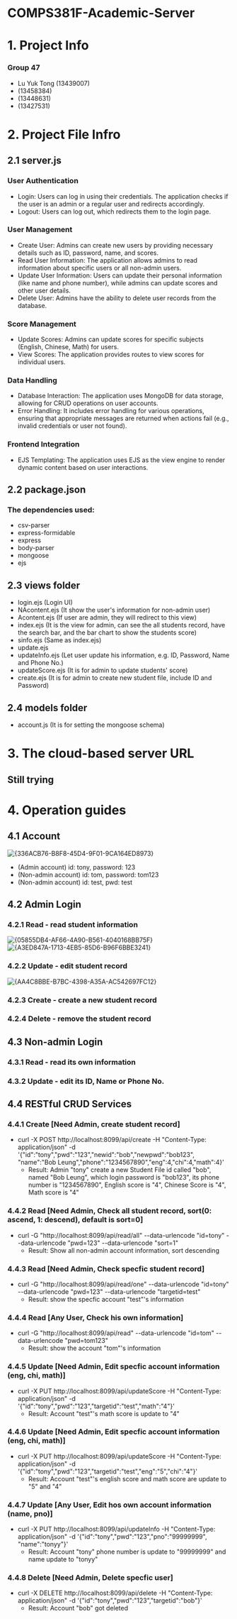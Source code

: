 # COMPS381F-Academic-Server

# 1. Project Info
### Group 47
- Lu Yuk Tong (13439007)
- (13458384)
- (13448631)
- (13427531)

# 2. Project File Infro
## 2.1 server.js
### User Authentication
- Login: Users can log in using their credentials. The application checks if the user is an admin or a regular user and redirects accordingly.
- Logout: Users can log out, which redirects them to the login page.
### User Management
- Create User: Admins can create new users by providing necessary details such as ID, password, name, and scores.
- Read User Information: The application allows admins to read information about specific users or all non-admin users.
- Update User Information: Users can update their personal information (like name and phone number), while admins can update scores and other user details.
- Delete User: Admins have the ability to delete user records from the database.
### Score Management
- Update Scores: Admins can update scores for specific subjects (English, Chinese, Math) for users.
- View Scores: The application provides routes to view scores for individual users.
### Data Handling
- Database Interaction: The application uses MongoDB for data storage, allowing for CRUD operations on user accounts.
- Error Handling: It includes error handling for various operations, ensuring that appropriate messages are returned when actions fail (e.g., invalid credentials or user not found).
### Frontend Integration
- EJS Templating: The application uses EJS as the view engine to render dynamic content based on user interactions.
## 2.2 package.json
### The dependencies used:
- csv-parser
- express-formidable
- express
- body-parser
- mongoose
- ejs
## 2.3 views folder
- login.ejs (Login UI)
- NAcontent.ejs (It show the user's information for non-admin user)
- Acontent.ejs (If user are admin, they will redirect to this view)
- index.ejs (It is the view for admin, can see the all students record, have the search bar, and the bar chart to show the students score)
- sinfo.ejs (Same as index.ejs)
- update.ejs
- updateInfo.ejs (Let user update his information, e.g. ID, Password, Name and Phone No.)
- updateScore.ejs (It is for admin to update students' score)
- create.ejs (It is for admin to create new student file, include ID and Password)
## 2.4 models folder
- account.js (It is for setting the mongoose schema)

# 3. The cloud-based server URL 
## Still trying

# 4. Operation guides
## 4.1 Account
![{336ACB76-B8F8-45D4-9F01-9CA164ED8973}](https://github.com/user-attachments/assets/06e086f3-7aae-4c0e-b50a-af72802b4cbd)
- (Admin account) id: tony, password: 123
- (Non-admin account) id: tom, password: tom123
- (Non-admin account) id: test, pwd: test
## 4.2 Admin Login
### 4.2.1 Read - read student information
![{05855DB4-AF66-4A90-B561-4040168BB75F}](https://github.com/user-attachments/assets/3498989a-da8f-44b7-a45c-feed19335512)
![{A3ED847A-1713-4EB5-85D6-B96F6BBE3241}](https://github.com/user-attachments/assets/7cbf38eb-1cb5-4012-b9bf-963b52da9e02)
### 4.2.2 Update - edit student record
![{AA4C8BBE-B7BC-4398-A35A-AC542697FC12}](https://github.com/user-attachments/assets/d4b665df-696b-44c0-9295-bbd75087d615)

### 4.2.3 Create - create a new student record
### 4.2.4 Delete - remove the student record
## 4.3 Non-admin Login
### 4.3.1 Read - read its own information
### 4.3.2 Update - edit its ID, Name or Phone No.
## 4.4 RESTful CRUD Services
### 4.4.1 Create [Need Admin, create student record]
- curl -X POST http://localhost:8099/api/create -H "Content-Type: application/json" -d '{"id":"tony","pwd":"123","newid":"bob","newpwd":"bob123", "name":"Bob Leung","phone":"1234567890","eng":4,"chi":4,"math":4}'
  - Result: Admin "tony" create a new Student File id called "bob", named "Bob Leung", which login password is "bob123", 
its phone number is "1234567890", English score is "4", Chinese Score is "4", Math score is "4"
### 4.4.2 Read [Need Admin, Check all student record, sort(0: ascend, 1: descend), default is sort=0]
- curl -G "http://localhost:8099/api/read/all" --data-urlencode "id=tony" --data-urlencode "pwd=123" --data-urlencode "sort=1"
  - Result: Show all non-admin account information, sort descending
### 4.4.3 Read [Need Admin, Check specfic student record]
- curl -G "http://localhost:8099/api/read/one" --data-urlencode "id=tony" --data-urlencode "pwd=123" --data-urlencode "targetid=test"
  - Result: show the specfic account "test"'s information
### 4.4.4 Read [Any User, Check his own information]
- curl -G "http://localhost:8099/api/read" --data-urlencode "id=tom" --data-urlencode "pwd=tom123"
  - Result: show the account "tom"'s information
### 4.4.5 Update [Need Admin, Edit specfic account information (eng, chi, math)]
- curl -X PUT http://localhost:8099/api/updateScore -H "Content-Type: application/json" -d '{"id":"tony","pwd":"123","targetid":"test","math":"4"}'
  - Result: Account "test"'s math score is update to "4"
### 4.4.6 Update [Need Admin, Edit specfic account information (eng, chi, math)]
- curl -X PUT http://localhost:8099/api/updateScore -H "Content-Type: application/json" -d '{"id":"tony","pwd":"123","targetid":"test","eng":"5","chi":"4"}'
  - Result: Account "test"'s english score and math score are update to "5" and "4"
### 4.4.7 Update [Any User, Edit hos own account information (name, pno)]
- curl -X PUT http://localhost:8099/api/updateInfo -H "Content-Type: application/json" -d '{"id":"tony","pwd":"123","pno":"99999999", "name":"tonyy"}'
  - Result: Account "tony" phone number is update to "99999999" and name update to "tonyy"
### 4.4.8 Delete [Need Admin, Delete specfic user]
- curl -X DELETE http://localhost:8099/api/delete -H "Content-Type: application/json" -d '{"id":"tony","pwd":"123","targetid":"bob"}'
  - Result: Account "bob" got deleted
